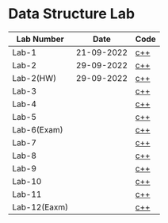 # Data Structure Lab


| Lab Number | Date | Code |
| -- | -------- | ----------- |
| Lab-1 | 21-09-2022 | [c++](https://github.com/Raihanulislam12s/DataStructureLab/tree/main/LT1(22-46680-1)) |
| Lab-2 | 29-09-2022 | [c++](https://github.com/Raihanulislam12s/DataStructureLab/tree/main/LT2(22-46680-1)) |
| Lab-2(HW) | 29-09-2022 | [c++](https://github.com/Raihanulislam12s/DataStructureLab/tree/main/LT2(HW)22-46680-1) |
| Lab-3 |  | [c++]() |
| Lab-4 |  | [c++]() | 
| Lab-5 |  | [c++]() | 
| Lab-6(Exam) |  | [c++]() |
| Lab-7 |  | [c++]() |
| Lab-8 |  | [c++]() |
| Lab-9 |  | [c++]() |
| Lab-10 |  | [c++]() |
| Lab-11 |  | [c++]() |
| Lab-12(Eaxm)|  | [c++]() |


